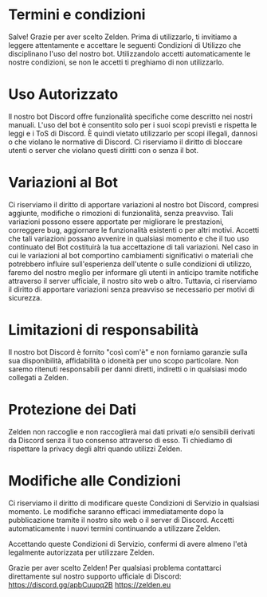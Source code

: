 # Termini e condizioni

Salve! Grazie per aver scelto Zelden. Prima di utilizzarlo, ti invitiamo a leggere attentamente e accettare le seguenti Condizioni di Utilizzo che disciplinano l'uso del nostro bot. Utilizzandolo accetti automaticamente le nostre condizioni, se non le accetti ti preghiamo di non utilizzarlo.

# **Uso Autorizzato**
Il nostro bot Discord offre funzionalità specifiche come descritto nei nostri manuali. L'uso del bot è consentito solo per i suoi scopi previsti e rispetta le leggi e i ToS di Discord. È quindi vietato utilizzarlo per scopi illegali, dannosi o che violano le normative di Discord. Ci riserviamo il diritto di bloccare utenti o server che violano questi diritti con o senza il bot.

# **Variazioni al Bot**
Ci riserviamo il diritto di apportare variazioni al nostro bot Discord, compresi aggiunte, modifiche o rimozioni di funzionalità, senza preavviso. Tali variazioni possono essere apportate per migliorare le prestazioni, correggere bug, aggiornare le funzionalità esistenti o per altri motivi. Accetti che tali variazioni possano avvenire in qualsiasi momento e che il tuo uso continuato del Bot costituirà la tua accettazione di tali variazioni. Nel caso in cui le variazioni al bot comportino cambiamenti significativi o materiali che potrebbero influire sull'esperienza dell'utente o sulle condizioni di utilizzo, faremo del nostro meglio per informare gli utenti in anticipo tramite notifiche attraverso il server ufficiale, il nostro sito web o altro. Tuttavia, ci riserviamo il diritto di apportare variazioni senza preavviso se necessario per motivi di sicurezza.

# **Limitazioni di responsabilità**
Il nostro bot Discord è fornito "così com'è" e non forniamo garanzie sulla sua disponibilità, affidabilità o idoneità per uno scopo particolare. Non saremo ritenuti responsabili per danni diretti, indiretti o in qualsiasi modo collegati a Zelden.

# **Protezione dei Dati**
Zelden non raccoglie e non raccoglierà mai dati privati e/o sensibili derivati da Discord senza il tuo consenso attraverso di esso. Ti chiediamo di rispettare la privacy degli altri quando utilizzi Zelden.

# **Modifiche alle Condizioni**
Ci riserviamo il diritto di modificare queste Condizioni di Servizio in qualsiasi momento. Le modifiche saranno efficaci immediatamente dopo la pubblicazione tramite il nostro sito web o il server di Discord. Accetti automaticamente i nuovi termini continuando a utilizzare Zelden.

Accettando queste Condizioni di Servizio, confermi di avere almeno l'età legalmente autorizzata per utilizzare Zelden.

Grazie per aver scelto Zelden!
Per qualsiasi problema contattarci direttamente sul nostro supporto ufficiale di Discord: https://discord.gg/apbCuupq2B
https://zelden.eu
